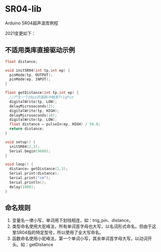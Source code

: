 # SR04-lib

Arduino SR04超声波库例程  

2021变更如下：  

## 不适用类库直接驱动示例  
```c++
float distance;

void initSR04(int tp,int ep) {
  pinMode(tp, OUTPUT);
  pinMode(ep, INPUT);
}

float getDistance(int tp,int ep) {
  //产生一个10μs的高脉冲触发TrigPin
  digitalWrite(tp, LOW);
  delayMicroseconds(2);
  digitalWrite(tp, HIGH);
  delayMicroseconds(10);
  digitalWrite(tp, LOW);
  float distance = pulseIn(ep, HIGH) / 58.0;
  return distance;
}

void setup() {
  initSR04(2,3);
  Serial.begin(9600);
}

void loop() {
  distance= getDistance(2,3);
  Serial.print(distance);
  Serial.print("cm");
  Serial.println();
  delay(1000);
}
```

## 命名规则

1. 变量名一律小写，单词用下划线相连，如：trig_pin、distance。    
2. 类型命名使用大驼峰法，所有单词首字母也大写，以名词形式命名。但由于这里SR04指的特定型号，所以使用了全大写命名。  
3. 函数命名使用小驼峰法，第一个单词小写，其余单词首字母大写，以动词开头。如：getDistance
